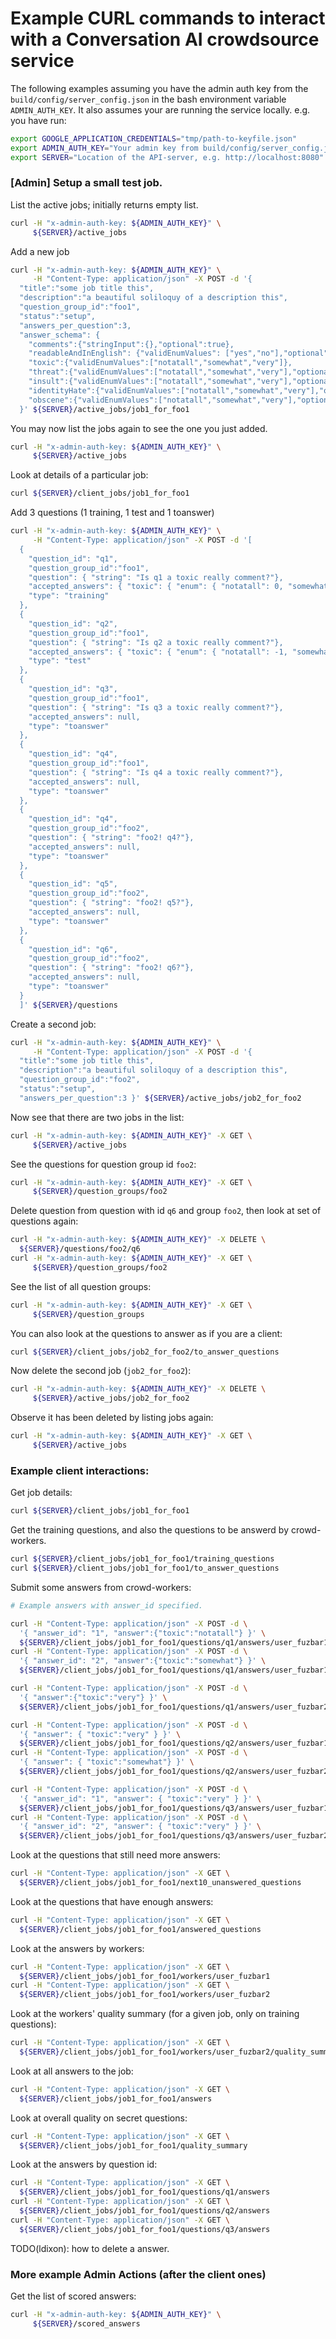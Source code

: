 # Example CURL commands to interact with a Conversation AI crowdsource service

The following examples assuming you have the admin auth key from the
`build/config/server_config.json` in the bash environment variable
`ADMIN_AUTH_KEY`. It also assumes your are running the service locally.
e.g. you have run:

```bash
export GOOGLE_APPLICATION_CREDENTIALS="tmp/path-to-keyfile.json"
export ADMIN_AUTH_KEY="Your admin key from build/config/server_config.json"
export SERVER="Location of the API-server, e.g. http://localhost:8080"
```

### [Admin] Setup a small test job.

List the active jobs; initially returns empty list.

```bash
curl -H "x-admin-auth-key: ${ADMIN_AUTH_KEY}" \
     ${SERVER}/active_jobs
```

Add a new job

```bash
curl -H "x-admin-auth-key: ${ADMIN_AUTH_KEY}" \
     -H "Content-Type: application/json" -X POST -d '{
  "title":"some job title this",
  "description":"a beautiful soliloquy of a description this",
  "question_group_id":"foo1",
  "status":"setup",
  "answers_per_question":3,
  "answer_schema": {
    "comments":{"stringInput":{},"optional":true},
    "readableAndInEnglish": {"validEnumValues": ["yes","no"],"optional":true},
    "toxic":{"validEnumValues":["notatall","somewhat","very"]},
    "threat":{"validEnumValues":["notatall","somewhat","very"],"optional":true},
    "insult":{"validEnumValues":["notatall","somewhat","very"],"optional":true},
    "identityHate":{"validEnumValues":["notatall","somewhat","very"],"optional":true},
    "obscene":{"validEnumValues":["notatall","somewhat","very"],"optional":true}}
  }' ${SERVER}/active_jobs/job1_for_foo1
```

You may now list the jobs again to see the one you just added.

```bash
curl -H "x-admin-auth-key: ${ADMIN_AUTH_KEY}" \
     ${SERVER}/active_jobs
```

Look at details of a particular job:

```bash
curl ${SERVER}/client_jobs/job1_for_foo1
```

Add 3 questions (1 training, 1 test and 1 toanswer)

```bash
curl -H "x-admin-auth-key: ${ADMIN_AUTH_KEY}" \
     -H "Content-Type: application/json" -X POST -d '[
  {
    "question_id": "q1",
    "question_group_id":"foo1",
    "question": { "string": "Is q1 a toxic really comment?"},
    "accepted_answers": { "toxic": { "enum": { "notatall": 0, "somewhat": -1, "very": -1 } } },
    "type": "training"
  },
  {
    "question_id": "q2",
    "question_group_id":"foo1",
    "question": { "string": "Is q2 a toxic really comment?"},
    "accepted_answers": { "toxic": { "enum": { "notatall": -1, "somewhat": 0, "very": 0 } } },
    "type": "test"
  },
  {
    "question_id": "q3",
    "question_group_id":"foo1",
    "question": { "string": "Is q3 a toxic really comment?"},
    "accepted_answers": null,
    "type": "toanswer"
  },
  {
    "question_id": "q4",
    "question_group_id":"foo1",
    "question": { "string": "Is q4 a toxic really comment?"},
    "accepted_answers": null,
    "type": "toanswer"
  },
  {
    "question_id": "q4",
    "question_group_id":"foo2",
    "question": { "string": "foo2! q4?"},
    "accepted_answers": null,
    "type": "toanswer"
  },
  {
    "question_id": "q5",
    "question_group_id":"foo2",
    "question": { "string": "foo2! q5?"},
    "accepted_answers": null,
    "type": "toanswer"
  },
  {
    "question_id": "q6",
    "question_group_id":"foo2",
    "question": { "string": "foo2! q6?"},
    "accepted_answers": null,
    "type": "toanswer"
  }
  ]' ${SERVER}/questions
```

Create a second job:

```bash
curl -H "x-admin-auth-key: ${ADMIN_AUTH_KEY}" \
     -H "Content-Type: application/json" -X POST -d '{
  "title":"some job title this",
  "description":"a beautiful soliloquy of a description this",
  "question_group_id":"foo2",
  "status":"setup",
  "answers_per_question":3 }' ${SERVER}/active_jobs/job2_for_foo2
```

Now see that there are two jobs in the list:

```bash
curl -H "x-admin-auth-key: ${ADMIN_AUTH_KEY}" -X GET \
     ${SERVER}/active_jobs
```

See the questions for question group id `foo2`:

```bash
curl -H "x-admin-auth-key: ${ADMIN_AUTH_KEY}" -X GET \
     ${SERVER}/question_groups/foo2
```

Delete question from question with id `q6` and group `foo2`, then look at set of questions again:

```bash
curl -H "x-admin-auth-key: ${ADMIN_AUTH_KEY}" -X DELETE \
  ${SERVER}/questions/foo2/q6
curl -H "x-admin-auth-key: ${ADMIN_AUTH_KEY}" -X GET \
     ${SERVER}/question_groups/foo2
```

See the list of all question groups:

```bash
curl -H "x-admin-auth-key: ${ADMIN_AUTH_KEY}" -X GET \
     ${SERVER}/question_groups
```

You can also look at the questions to answer as if you are a client:

```bash
curl ${SERVER}/client_jobs/job2_for_foo2/to_answer_questions
```

Now delete the second job (`job2_for_foo2`):

```bash
curl -H "x-admin-auth-key: ${ADMIN_AUTH_KEY}" -X DELETE \
     ${SERVER}/active_jobs/job2_for_foo2
```

Observe it has been deleted by listing jobs again:

```bash
curl -H "x-admin-auth-key: ${ADMIN_AUTH_KEY}" -X GET \
     ${SERVER}/active_jobs
```

### Example client interactions:

Get job details:

```bash
curl ${SERVER}/client_jobs/job1_for_foo1
```

Get the training questions, and also the questions to be answerd by crowd-workers.

```bash
curl ${SERVER}/client_jobs/job1_for_foo1/training_questions
curl ${SERVER}/client_jobs/job1_for_foo1/to_answer_questions
```

Submit some answers from crowd-workers:

```bash
# Example answers with answer_id specified.

curl -H "Content-Type: application/json" -X POST -d \
  '{ "answer_id": "1", "answer":{"toxic":"notatall"} }' \
  ${SERVER}/client_jobs/job1_for_foo1/questions/q1/answers/user_fuzbar1
curl -H "Content-Type: application/json" -X POST -d \
  '{ "answer_id": "2", "answer":{"toxic":"somewhat"} }' \
  ${SERVER}/client_jobs/job1_for_foo1/questions/q1/answers/user_fuzbar1

curl -H "Content-Type: application/json" -X POST -d \
  '{ "answer":{"toxic":"very"} }' \
  ${SERVER}/client_jobs/job1_for_foo1/questions/q1/answers/user_fuzbar2

curl -H "Content-Type: application/json" -X POST -d \
  '{ "answer": { "toxic":"very" } }' \
  ${SERVER}/client_jobs/job1_for_foo1/questions/q2/answers/user_fuzbar1
curl -H "Content-Type: application/json" -X POST -d \
  '{ "answer": { "toxic":"somewhat"} }' \
  ${SERVER}/client_jobs/job1_for_foo1/questions/q2/answers/user_fuzbar2

curl -H "Content-Type: application/json" -X POST -d \
  '{ "answer_id": "1", "answer": { "toxic":"very" } }' \
  ${SERVER}/client_jobs/job1_for_foo1/questions/q3/answers/user_fuzbar1
curl -H "Content-Type: application/json" -X POST -d \
  '{ "answer_id": "2", "answer": { "toxic":"very" } }' \
  ${SERVER}/client_jobs/job1_for_foo1/questions/q3/answers/user_fuzbar2
```

Look at the questions that still need more answers:

```bash
curl -H "Content-Type: application/json" -X GET \
  ${SERVER}/client_jobs/job1_for_foo1/next10_unanswered_questions
```

Look at the questions that have enough answers:

```bash
curl -H "Content-Type: application/json" -X GET \
  ${SERVER}/client_jobs/job1_for_foo1/answered_questions
```

Look at the answers by workers:

```bash
curl -H "Content-Type: application/json" -X GET \
  ${SERVER}/client_jobs/job1_for_foo1/workers/user_fuzbar1
curl -H "Content-Type: application/json" -X GET \
  ${SERVER}/client_jobs/job1_for_foo1/workers/user_fuzbar2
```

Look at the workers' quality summary (for a given job, only on training questions):

```bash
curl -H "Content-Type: application/json" -X GET \
  ${SERVER}/client_jobs/job1_for_foo1/workers/user_fuzbar2/quality_summary
```

Look at all answers to the job:

```bash
curl -H "Content-Type: application/json" -X GET \
  ${SERVER}/client_jobs/job1_for_foo1/answers
```

Look at overall quality on secret questions:

```bash
curl -H "Content-Type: application/json" -X GET \
  ${SERVER}/client_jobs/job1_for_foo1/quality_summary
```

Look at the answers by question id:

```bash
curl -H "Content-Type: application/json" -X GET \
  ${SERVER}/client_jobs/job1_for_foo1/questions/q1/answers
curl -H "Content-Type: application/json" -X GET \
  ${SERVER}/client_jobs/job1_for_foo1/questions/q2/answers
curl -H "Content-Type: application/json" -X GET \
  ${SERVER}/client_jobs/job1_for_foo1/questions/q3/answers
```

TODO(ldixon): how to delete a answer.

### More example Admin Actions (after the client ones)

Get the list of scored answers:

```bash
curl -H "x-admin-auth-key: ${ADMIN_AUTH_KEY}" \
     ${SERVER}/scored_answers
```
